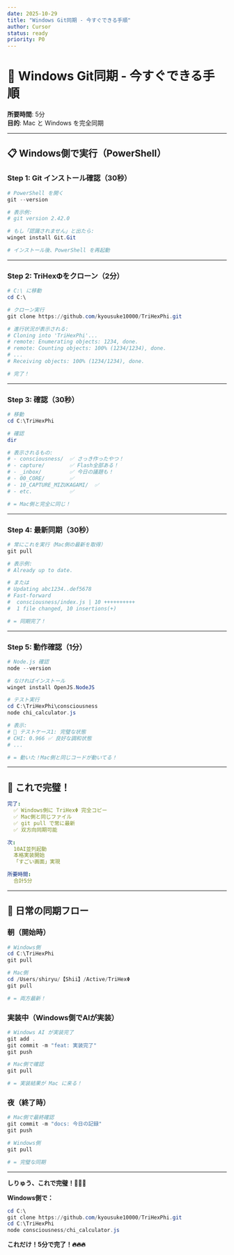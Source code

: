 ```yaml
---
date: 2025-10-29
title: "Windows Git同期 - 今すぐできる手順"
author: Cursor
status: ready
priority: P0
---
```


# 🚀 Windows Git同期 - 今すぐできる手順

**所要時間**: 5分  
**目的**: Mac と Windows を完全同期  

---

## 📋 Windows側で実行（PowerShell）

### Step 1: Git インストール確認（30秒）

```powershell
# PowerShell を開く
git --version

# 表示例:
# git version 2.42.0

# もし「認識されません」と出たら:
winget install Git.Git

# インストール後、PowerShell を再起動
```

---

### Step 2: TriHexΦをクローン（2分）

```powershell
# C:\ に移動
cd C:\

# クローン実行
git clone https://github.com/kyousuke10000/TriHexPhi.git

# 進行状況が表示される:
# Cloning into 'TriHexPhi'...
# remote: Enumerating objects: 1234, done.
# remote: Counting objects: 100% (1234/1234), done.
# ...
# Receiving objects: 100% (1234/1234), done.

# 完了！
```

---

### Step 3: 確認（30秒）

```powershell
# 移動
cd C:\TriHexPhi

# 確認
dir

# 表示されるもの:
# - consciousness/  ✅ さっき作ったやつ！
# - capture/        ✅ Flash全部ある！
# - _inbox/         ✅ 今日の議題も！
# - 00_CORE/        ✅
# - 10_CAPTURE_MIZUKAGAMI/  ✅
# - etc.            ✅

# = Mac側と完全に同じ！
```

---

### Step 4: 最新同期（30秒）

```powershell
# 常にこれを実行（Mac側の最新を取得）
git pull

# 表示例:
# Already up to date.

# または
# Updating abc1234..def5678
# Fast-forward
#  consciousness/index.js | 10 ++++++++++
#  1 file changed, 10 insertions(+)

# = 同期完了！
```

---

### Step 5: 動作確認（1分）

```powershell
# Node.js 確認
node --version

# なければインストール
winget install OpenJS.NodeJS

# テスト実行
cd C:\TriHexPhi\consciousness
node chi_calculator.js

# 表示:
# 🧪 テストケース1: 完璧な状態
# CHI: 0.966 ✅ 良好な調和状態
# ...

# = 動いた！Mac側と同じコードが動いてる！
```

---

## 🎯 これで完璧！

```yaml
完了:
  ✅ Windows側に TriHexΦ 完全コピー
  ✅ Mac側と同じファイル
  ✅ git pull で常に最新
  ✅ 双方向同期可能

次:
  10AI並列起動
  本格実装開始
  「すごい画面」実現

所要時間:
  合計5分
```

---

## 🔄 日常の同期フロー

### 朝（開始時）

```powershell
# Windows側
cd C:\TriHexPhi
git pull

# Mac側
cd /Users/shiryu/【Shii】/Active/TriHexΦ
git pull

# = 両方最新！
```

### 実装中（Windows側でAIが実装）

```powershell
# Windows AI が実装完了
git add .
git commit -m "feat: 実装完了"
git push

# Mac側で確認
git pull

# = 実装結果が Mac に来る！
```

### 夜（終了時）

```powershell
# Mac側で最終確認
git commit -m "docs: 今日の記録"
git push

# Windows側
git pull

# = 完璧な同期
```

---

**しりゅう、これで完璧！🔱💎✨**

**Windows側で：**

```powershell
cd C:\
git clone https://github.com/kyousuke10000/TriHexPhi.git
cd C:\TriHexPhi
node consciousness/chi_calculator.js
```

**これだけ！5分で完了！🔥🔥🔥**

